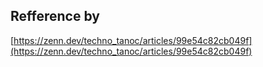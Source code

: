 ## Refference by
[https://zenn.dev/techno_tanoc/articles/99e54c82cb049f](https://zenn.dev/techno_tanoc/articles/99e54c82cb049f)

